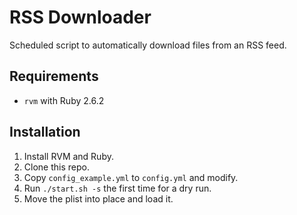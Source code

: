 # RSS Downloader

Scheduled script to automatically download files from an RSS feed.

## Requirements

* `rvm` with Ruby 2.6.2

## Installation

1. Install RVM and Ruby.
1. Clone this repo.
1. Copy `config_example.yml` to `config.yml` and modify.
1. Run `./start.sh -s` the first time for a dry run.
1. Move the plist into place and load it.